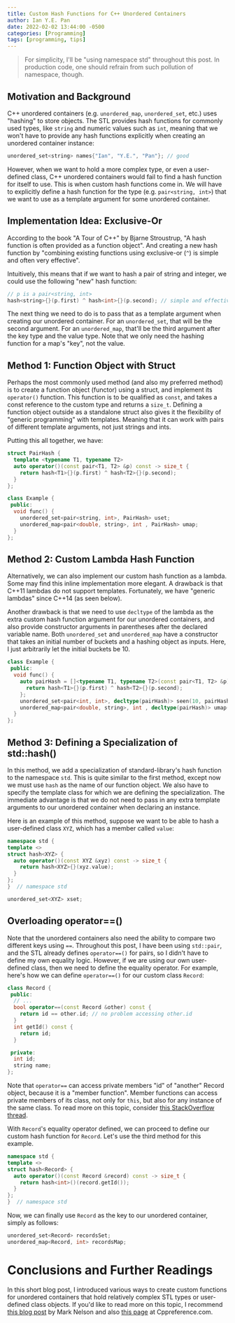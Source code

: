 ```yaml
---
title: Custom Hash Functions for C++ Unordered Containers
author: Ian Y.E. Pan
date: 2022-02-02 13:44:00 -0500
categories: [Programming]
tags: [programming, tips]
---
```


> For simplicity, I'll be "using namespace std" throughout this post. In production code, one should refrain from such pollution of namespace, though.

## Motivation and Background

C++ unordered containers (e.g. `unordered_map`, `unordered_set`, etc.) uses "hashing" to store objects. The STL provides hash functions for commonly used types, like `string` and numeric values such as `int`, meaning that we won't have to provide any hash functions explicitly when creating an unordered container instance:

```cpp
unordered_set<string> names{"Ian", "Y.E.", "Pan"}; // good
```

However, when we want to hold a more complex type, or even a user-defined class, C++ unordered containers would fail to find a hash function for itself to use. This is when custom hash functions come in. We will have to explicitly define a hash function for the type (e.g. `pair<string, int>`) that we want to use as a template argument for some unordered container. 

## Implementation Idea: Exclusive-Or

According to the book "A Tour of C++" by Bjarne Stroustrup, "A hash function is often provided as a function object". And creating a new hash function by "combining existing functions using exclusive-or (`^`) is simple and often very effective".

Intuitively, this means that if we want to hash a pair of string and integer, we could use the following "new" hash function:

```cpp
// p is a pair<string, int>
hash<string>{}(p.first) ^ hash<int>{}(p.second); // simple and effective
```

The next thing we need to do is to pass that as a template argument when creating our unordered container. For an `unordered_set`, that will be the second argument. For an `unordered_map`, that'll be the third argument after the key type and the value type. Note that we only need the hashing function for a map's "key", not the value.

## Method 1: Function Object with Struct

Perhaps the most commonly used method (and also my preferred method) is to create a function object (functor) using a struct, and implement its `operator()` function. This function is to be qualified as `const`, and takes a const reference to the custom type and returns a `size_t`. Defining a function object outside as a standalone struct also gives it the flexibility of "generic programming" with templates. Meaning that it can work with pairs of different template arguments, not just strings and ints. 

Putting this all together, we have:

```cpp
struct PairHash {
  template <typename T1, typename T2>
  auto operator()(const pair<T1, T2> &p) const -> size_t {
    return hash<T1>{}(p.first) ^ hash<T2>{}(p.second);
  }
};

class Example {
 public:
  void func() {
    unordered_set<pair<string, int>, PairHash> uset;
    unordered_map<pair<double, string>, int , PairHash> umap;
  }
};
```

## Method 2: Custom Lambda Hash Function

Alternatively, we can also implement our custom hash function as a lambda. Some may find this inline implementation more elegant. A drawback is that C++11 lambdas do not support templates. Fortunately, we have "generic lambdas" since C++14 (as seen below). 

Another drawback is that we need to use `decltype` of the lambda as the extra custom hash function argument for our unordered containers, and also provide constructor arguments in parentheses after the declared variable name. Both `unordered_set` and `unordered_map` have a constructor that takes an initial number of buckets and a hashing object as inputs. Here, I just arbitrarily let the initial buckets be 10.

```cpp
class Example {
 public:
  void func() {
    auto pairHash = []<typename T1, typename T2>(const pair<T1, T2> &p) {
      return hash<T1>{}(p.first) ^ hash<T2>{}(p.second);
    };
    unordered_set<pair<int, int>, decltype(pairHash)> seen(10, pairHash);
    unordered_map<pair<double, string>, int , decltype(pairHash)> umap(10, pairHash);
  }
};
```

## Method 3: Defining a Specialization of std::hash()

In this method, we add a specialization of standard-library's hash function to the namespace `std`. This is quite similar to the first method, except now we must use `hash` as the name of our function object. We also have to specify the template class for which we are defining the specialization. The immediate advantage is that we do not need to pass in any extra template arguments to our unordered container when declaring an instance.

Here is an example of this method, suppose we want to be able to hash a user-defined class `XYZ`, which has a member called `value`:

```cpp
namespace std {
template <>
struct hash<XYZ> {
  auto operator()(const XYZ &xyz) const -> size_t {
    return hash<XYZ>{}(xyz.value);
  }
};
}  // namespace std

unordered_set<XYZ> xset;
```

## Overloading operator==()

Note that the unordered containers also need the ability to compare two different keys using `==`. Throughout this post, I have been using `std::pair`, and the STL already defines `operator==()` for pairs, so I didn't have to define my own equality logic. However, if we are using our own user-defined class, then we need to define the equality operator. For example, here's how we can define `operator==()` for our custom class `Record`:

```cpp
class Record {
 public:
  // ...
  bool operator==(const Record &other) const {
    return id == other.id; // no problem accessing other.id
  }
  int getId() const {
    return id;
  }

 private:
  int id;
  string name;
};
```

Note that `operator==` can access private members "id" of "another" Record object, because it is a "member function". Member functions can access private members of its class, not only for `this`, but also for any instance of the same class. To read more on this topic, consider [this StackOverflow thread](https://stackoverflow.com/questions/12479875/why-overloading-can-access-private-members-of-argument).

With `Record`'s equality operator defined, we can proceed to define our custom hash function for `Record`. Let's use the third method for this example.

```cpp
namespace std {
template <>
struct hash<Record> {
  auto operator()(const Record &record) const -> size_t {
    return hash<int>()(record.getId());
  }
};
}  // namespace std
```

Now, we can finally use `Record` as the key to our unordered container, simply as follows:

```cpp
unordered_set<Record> recordsSet;
unordered_map<Record, int> recordsMap;
```

# Conclusions and Further Readings

In this short blog post, I introduced various ways to create custom functions for unordered containers that hold relatively complex STL types or user-defined class objects. If you'd like to read more on this topic, I recommend [this blog post](https://marknelson.us/posts/2011/09/03/hash-functions-for-c-unordered-containers.html) by Mark Nelson and also [this page](https://en.cppreference.com/w/cpp/utility/hash) at Cppreference.com.
